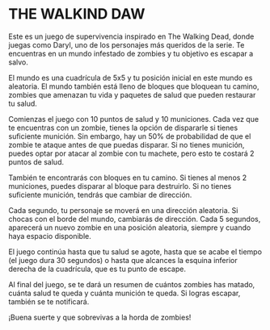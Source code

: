 # THE WALKIND DAW

Este es un juego de supervivencia inspirado en The Walking Dead, donde juegas como Daryl, uno de los personajes más
queridos de la serie. Te encuentras en un mundo infestado de zombies y tu objetivo es escapar a salvo.

El mundo es una cuadrícula de 5x5 y tu posición inicial en este mundo es aleatoria. El mundo también está lleno de
bloques que bloquean tu camino, zombies que amenazan tu vida y paquetes de salud que pueden restaurar tu salud.

Comienzas el juego con 10 puntos de salud y 10 municiones. Cada vez que te encuentras con un zombie, tienes la opción de
dispararle si tienes suficiente munición. Sin embargo, hay un 50% de probabilidad de que el zombie te ataque antes de
que puedas disparar. Si no tienes munición, puedes optar por atacar al zombie con tu machete, pero esto te costará 2
puntos de salud.

También te encontrarás con bloques en tu camino. Si tienes al menos 2 municiones, puedes disparar al bloque para
destruirlo. Si no tienes suficiente munición, tendrás que cambiar de dirección.

Cada segundo, tu personaje se moverá en una dirección aleatoria. Si chocas con el borde del mundo, cambiarás de
dirección. Cada 5 segundos, aparecerá un nuevo zombie en una posición aleatoria, siempre y cuando haya espacio
disponible.

El juego continúa hasta que tu salud se agote, hasta que se acabe el tiempo (el juego dura 30 segundos) o hasta que
alcances la esquina inferior derecha de la cuadrícula, que es tu punto de escape.

Al final del juego, se te dará un resumen de cuántos zombies has matado, cuánta salud te queda y cuánta munición te
queda. Si logras escapar, también se te notificará.

¡Buena suerte y que sobrevivas a la horda de zombies!